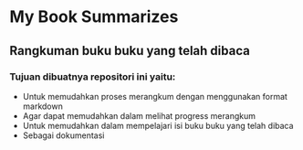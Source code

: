 # My Book Summarizes
Rangkuman buku buku yang telah dibaca
---
### Tujuan dibuatnya repositori ini yaitu: 
- Untuk memudahkan proses merangkum dengan menggunakan format markdown
- Agar dapat memudahkan dalam melihat progress merangkum
- Untuk memudahkan dalam mempelajari isi buku buku yang telah dibaca
- Sebagai dokumentasi
